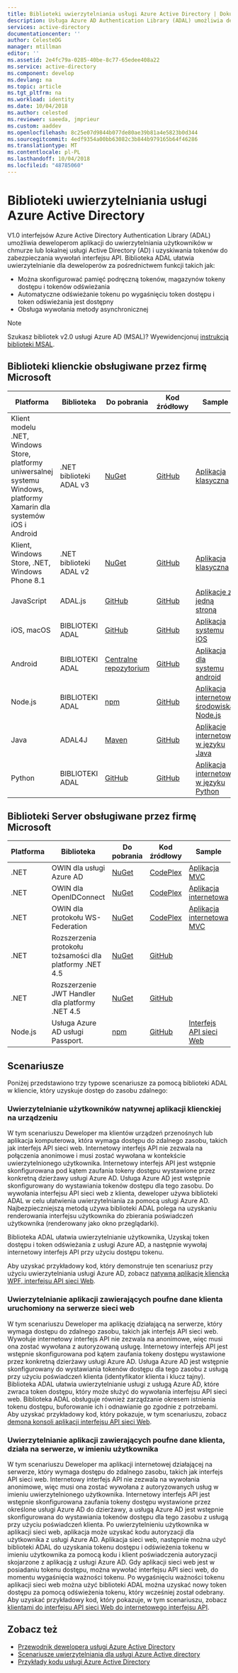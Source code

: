 ```yaml
---
title: Biblioteki uwierzytelniania usługi Azure Active Directory | Dokumentacja firmy Microsoft
description: Usługa Azure AD Authentication Library (ADAL) umożliwia deweloperom łatwe uwierzytelnianie użytkowników w chmurze klienta lub lokalnej usługi Active Directory (AD) i następnie uzyskiwanie tokenów dostępu do zabezpieczania wywołań interfejsu API.
services: active-directory
documentationcenter: ''
author: CelesteDG
manager: mtillman
editor: ''
ms.assetid: 2e4fc79a-0285-40be-8c77-65edee408a22
ms.service: active-directory
ms.component: develop
ms.devlang: na
ms.topic: article
ms.tgt_pltfrm: na
ms.workload: identity
ms.date: 10/04/2018
ms.author: celested
ms.reviewer: saeeda, jmprieur
ms.custom: aaddev
ms.openlocfilehash: 8c25e07d9844b077de80ae39b81a4e5823b0d344
ms.sourcegitcommit: 4edf9354a00bb63082c3b844b979165b64f46286
ms.translationtype: MT
ms.contentlocale: pl-PL
ms.lasthandoff: 10/04/2018
ms.locfileid: "48785060"
---
```

# <a name="azure-active-directory-authentication-libraries"></a>Biblioteki uwierzytelniania usługi Azure Active Directory

V1.0 interfejsów Azure Active Directory Authentication Library (ADAL) umożliwia deweloperom aplikacji do uwierzytelniania użytkowników w chmurze lub lokalnej usługi Active Directory (AD) i uzyskiwania tokenów do zabezpieczania wywołań interfejsu API. Biblioteka ADAL ułatwia uwierzytelnianie dla deweloperów za pośrednictwem funkcji takich jak:

- Można skonfigurować pamięć podręczną tokenów, magazynów tokeny dostępu i tokenów odświeżania
- Automatyczne odświeżanie tokenu po wygaśnięciu token dostępu i token odświeżania jest dostępny
- Obsługa wywołania metody asynchronicznej

> [!NOTE]
> Szukasz bibliotek v2.0 usługi Azure AD (MSAL)? Wyewidencjonuj [instrukcją biblioteki MSAL](https://docs.microsoft.com/azure/active-directory/develop/active-directory-v2-libraries).
>
>

## <a name="microsoft-supported-client-libraries"></a>Biblioteki klienckie obsługiwane przez firmę Microsoft

| Platforma | Biblioteka | Do pobrania | Kod źródłowy | Sample | Informacje ogólne
| --- | --- | --- | --- | --- | --- |
| Klient modelu .NET, Windows Store, platformy uniwersalnej systemu Windows, platformy Xamarin dla systemów iOS i Android |.NET biblioteki ADAL v3 |[NuGet](https://www.nuget.org/packages/Microsoft.IdentityModel.Clients.ActiveDirectory) |[GitHub](https://github.com/AzureAD/azure-activedirectory-library-for-dotnet) | [Aplikacja klasyczna](https://docs.microsoft.com/azure/active-directory/active-directory-devquickstarts-dotnet) |[Dokumentacja](https://docs.microsoft.com/dotnet/api/microsoft.identitymodel.clients.activedirectory?view=azure-dotnet) |
| Klient, Windows Store, .NET, Windows Phone 8.1 |.NET biblioteki ADAL v2 |[NuGet](https://www.nuget.org/packages/Microsoft.IdentityModel.Clients.ActiveDirectory/2.28.4) |[GitHub](https://github.com/AzureAD/azure-activedirectory-library-for-dotnet/releases/tag/v2.28.4) | [Aplikacja klasyczna](https://github.com/AzureADQuickStarts/NativeClient-DotNet/releases/tag/v2.X) | |
| JavaScript |ADAL.js |[GitHub](https://github.com/AzureAD/azure-activedirectory-library-for-js) |[GitHub](https://github.com/AzureAD/azure-activedirectory-library-for-js) |[Aplikacje z jedną stroną](https://github.com/Azure-Samples/active-directory-javascript-singlepageapp-dotnet-webapi) | |
| iOS, macOS |BIBLIOTEKI ADAL |[GitHub](https://github.com/AzureAD/azure-activedirectory-library-for-objc/releases) |[GitHub](https://github.com/AzureAD/azure-activedirectory-library-for-objc) |[Aplikacja systemu iOS](https://docs.microsoft.com/azure/active-directory/active-directory-devquickstarts-ios) | [Dokumentacja](http://cocoadocs.org/docsets/ADAL/2.5.1/)|
| Android |BIBLIOTEKI ADAL |[Centralne repozytorium](http://search.maven.org/remotecontent?filepath=com/microsoft/aad/adal/) |[GitHub](https://github.com/AzureAD/azure-activedirectory-library-for-android) |[Aplikacja dla systemu android](https://docs.microsoft.com/azure/active-directory/active-directory-devquickstarts-android) | [JavaDocs](http://javadoc.io/doc/com.microsoft.aad/adal/)|
| Node.js |BIBLIOTEKI ADAL |[npm](https://www.npmjs.com/package/adal-node) |[GitHub](https://github.com/AzureAD/azure-activedirectory-library-for-nodejs) | [Aplikacja internetowa środowiska Node.js](https://github.com/Azure-Samples/active-directory-node-webapp-openidconnect)|[Dokumentacja](https://docs.microsoft.com/javascript/api/adal-node/?view=azure-node-latest) |
| Java |ADAL4J |[Maven](http://search.maven.org/#search%7Cga%7C1%7Ca%3Aadal4j%20g%3Acom.microsoft.azure) |[GitHub](https://github.com/AzureAD/azure-activedirectory-library-for-java) |[Aplikacje internetowe w języku Java](https://github.com/Azure-Samples/active-directory-java-webapp-openidconnect) |[Dokumentacja](http://javadoc.io/doc/com.microsoft.azure/adal4j) |
| Python |BIBLIOTEKI ADAL |[GitHub](https://github.com/AzureAD/azure-activedirectory-library-for-python) |[GitHub](https://github.com/AzureAD/azure-activedirectory-library-for-python) |[Aplikacja internetowa w języku Python](https://github.com/Azure-Samples/active-directory-python-webapp-graphapi) |[Dokumentacja](http://adal-python.readthedocs.io/) |

## <a name="microsoft-supported-server-libraries"></a>Biblioteki Server obsługiwane przez firmę Microsoft

| Platforma | Biblioteka | Do pobrania | Kod źródłowy | Sample | Informacje ogólne
| --- | --- | --- | --- | --- | --- |
| .NET |OWIN dla usługi Azure AD|[NuGet](https://www.nuget.org/packages/Microsoft.Owin.Security.ActiveDirectory/) |[CodePlex](http://katanaproject.codeplex.com) |[Aplikacja MVC](https://docs.microsoft.com/azure/active-directory/active-directory-devquickstarts-webapp-dotnet) | |
| .NET |OWIN dla OpenIDConnect |[NuGet](https://www.nuget.org/packages/Microsoft.Owin.Security.OpenIdConnect) |[CodePlex](http://katanaproject.codeplex.com) |[Aplikacja internetowa](https://github.com/AzureADSamples/WebApp-OpenIDConnect-DotNet) | |
| .NET |OWIN dla protokołu WS-Federation |[NuGet](https://www.nuget.org/packages/Microsoft.Owin.Security.WsFederation) |[CodePlex](http://katanaproject.codeplex.com) |[Aplikacja internetowa MVC](https://github.com/AzureADSamples/WebApp-WSFederation-DotNet) | |
| .NET |Rozszerzenia protokołu tożsamości dla platformy .NET 4.5 |[NuGet](https://www.nuget.org/packages/Microsoft.IdentityModel.Protocol.Extensions) |[GitHub](https://github.com/AzureAD/azure-activedirectory-identitymodel-extensions-for-dotnet) | | |
| .NET |Rozszerzenie JWT Handler dla platformy .NET 4.5 |[NuGet](https://www.nuget.org/packages/System.IdentityModel.Tokens.Jwt) |[GitHub](https://github.com/AzureAD/azure-activedirectory-identitymodel-extensions-for-dotnet) | | |
| Node.js |Usługa Azure AD usługi Passport. |[npm](https://www.npmjs.com/package/passport-azure-ad) |[GitHub](https://github.com/AzureAD/passport-azure-ad) | [Interfejs API sieci Web](https://docs.microsoft.com/azure/active-directory/active-directory-devquickstarts-webapi-nodejs)| |

## <a name="scenarios"></a>Scenariusze

Poniżej przedstawiono trzy typowe scenariusze za pomocą biblioteki ADAL w kliencie, który uzyskuje dostęp do zasobu zdalnego:

### <a name="authenticating-users-of-a-native-client-application-running-on-a-device"></a>Uwierzytelnianie użytkowników natywnej aplikacji klienckiej na urządzeniu

W tym scenariuszu Deweloper ma klientów urządzeń przenośnych lub aplikacja komputerowa, która wymaga dostępu do zdalnego zasobu, takich jak interfejs API sieci web. Internetowy interfejs API nie zezwala na połączenia anonimowe i musi zostać wywołana w kontekście uwierzytelnionego użytkownika. Internetowy interfejs API jest wstępnie skonfigurowana pod kątem zaufania tokeny dostępu wystawione przez konkretną dzierżawy usługi Azure AD. Usługa Azure AD jest wstępnie skonfigurowany do wystawiania tokenów dostępu dla tego zasobu. Do wywołania interfejsu API sieci web z klienta, deweloper używa biblioteki ADAL w celu ułatwienia uwierzytelniania za pomocą usługi Azure AD. Najbezpieczniejszą metodą używa biblioteki ADAL polega na uzyskaniu renderowania interfejsu użytkownika do zbierania poświadczeń użytkownika (renderowany jako okno przeglądarki).

Biblioteka ADAL ułatwia uwierzytelnianie użytkownika, Uzyskaj token dostępu i token odświeżania z usługi Azure AD, a następnie wywołaj internetowy interfejs API przy użyciu dostępu tokenu.

Aby uzyskać przykładowy kod, który demonstruje ten scenariusz przy użyciu uwierzytelniania usługi Azure AD, zobacz [natywną aplikację kliencką WPF, interfejsu API sieci Web](https://github.com/azureadsamples/nativeclient-dotnet).

### <a name="authenticating-a-confidential-client-application-running-on-a-web-server"></a>Uwierzytelnianie aplikacji zawierających poufne dane klienta uruchomiony na serwerze sieci web

W tym scenariuszu Deweloper ma aplikację działającą na serwerze, który wymaga dostępu do zdalnego zasobu, takich jak interfejs API sieci web. Wywołuje internetowy interfejs API nie zezwala na anonimowe, więc musi ona zostać wywołana z autoryzowaną usługę. Internetowy interfejs API jest wstępnie skonfigurowana pod kątem zaufania tokeny dostępu wystawione przez konkretną dzierżawy usługi Azure AD. Usługa Azure AD jest wstępnie skonfigurowany do wystawiania tokenów dostępu dla tego zasobu z usługą przy użyciu poświadczeń klienta (identyfikator klienta i klucz tajny). Biblioteka ADAL ułatwia uwierzytelnianie usługi z usługą Azure AD, które zwraca token dostępu, który może służyć do wywołania interfejsu API sieci web. Biblioteka ADAL obsługuje również zarządzanie okresem istnienia tokenu dostępu, buforowanie ich i odnawianie go zgodnie z potrzebami. Aby uzyskać przykładowy kod, który pokazuje, w tym scenariuszu, zobacz [demona konsoli aplikacji interfejsu API sieci Web](https://github.com/AzureADSamples/Daemon-DotNet).

### <a name="authenticating-a-confidential-client-application-running-on-a-server-on-behalf-of-a-user"></a>Uwierzytelnianie aplikacji zawierających poufne dane klienta, działa na serwerze, w imieniu użytkownika

W tym scenariuszu Deweloper ma aplikacji internetowej działającej na serwerze, który wymaga dostępu do zdalnego zasobu, takich jak interfejs API sieci web. Internetowy interfejs API nie zezwala na wywołania anonimowe, więc musi ona zostać wywołana z autoryzowanych usług w imieniu uwierzytelnionego użytkownika. Internetowy interfejs API jest wstępnie skonfigurowana zaufania tokeny dostępu wystawione przez określone usługi Azure AD do dzierżawy, a usługą Azure AD jest wstępnie skonfigurowana do wystawiania tokenów dostępu dla tego zasobu z usługą przy użyciu poświadczeń klienta. Po uwierzytelnieniu użytkownika w aplikacji sieci web, aplikacja może uzyskać kodu autoryzacji dla użytkownika z usługi Azure AD. Aplikacja sieci web, następnie można użyć biblioteki ADAL do uzyskania tokenu dostępu i odświeżenia tokenu w imieniu użytkownika za pomocą kodu i klient poświadczenia autoryzacji skojarzone z aplikacją z usługi Azure AD. Gdy aplikacji sieci web jest w posiadaniu tokenu dostępu, można wywołać interfejsu API sieci web, do momentu wygaśnięcia ważności tokenu. Po wygaśnięciu ważności tokenu aplikacji sieci web można użyć biblioteki ADAL można uzyskać nowy token dostępu za pomocą odświeżenia tokenu, który wcześniej został odebrany. Aby uzyskać przykładowy kod, który pokazuje, w tym scenariuszu, zobacz [klientami do interfejsu API sieci Web do internetowego interfejsu API](https://github.com/Azure-Samples/active-directory-dotnet-webapi-onbehalfof).

## <a name="see-also"></a>Zobacz też

- [Przewodnik dewelopera usługi Azure Active Directory](azure-ad-developers-guide.md)
- [Scenariusze uwierzytelniania dla usługi Azure Active directory](authentication-scenarios.md)
- [Przykłady kodu usługi Azure Active Directory](sample-v1-code.md)
